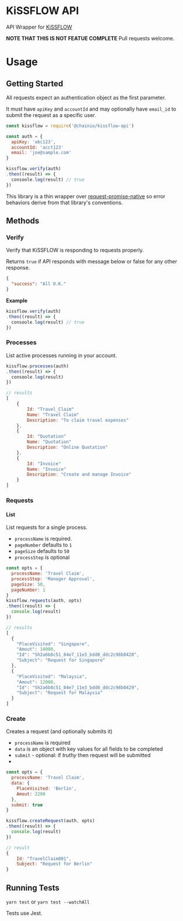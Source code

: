 # KiSSFLOW API

API Wrapper for [KiSSFLOW](https://help.kissflow.com/tips-and-tricks/api-documentation/rest-api-points)

**NOTE THAT THIS IS NOT FEATUE COMPLETE** Pull requests welcome.

# Usage

## Getting Started

All requests expect an authentication object as the first parameter.

It must have `apiKey` and `accountId` and may optionally have `email_id` to submit the request as a specific user.

```javascript
const kissflow = require('@chainio/kissflow-api')

const auth = {
  apiKey: 'abc123',
  accountId: 'acct123'
  email: 'joe@sample.com'
}

kissflow.verify(auth)
.then((result) => {
  consoole.log(result) // true
})

```

This library is a thin wrapper over [request-promise-native](https://github.com/request/request-promise-native)
so error behaviors derive from that library's conventions.

## Methods

### Verify

Verify that KiSSFLOW is responding to requests properly.

Returns `true` if API responds with message below or false for any other response.


```json
{
  "success": "All O.K."
}
```

**Example**

```javascript
kissflow.verify(auth)
.then((result) => {
  consoole.log(result) // true
})
```

### Processes

List active processes running in your account.

```javascript
kissflow.processes(auth)
.then((result) => {
  consoole.log(result)
})

// results
[
    {
        Id: "Travel_Claim"
        Name: "Travel Claim"
        Description: "To claim travel expenses"
    },
    {
        Id: "Quotation"
        Name: "Quotation"
        Description: "Online Quotation"
    },
    {
        Id: "Invoice"
        Name: "Invoice"
        Description: "Create and manage Invoice"
    }
]
```

### Requests

#### List

List requests for a single process.

* `processName` is required.
* `pageNumber` defaults to `1`
* `pageSize` defaults to `50`
* `processStep` is optional

```javascript
const opts = {
  processName: 'Travel Claim',
  processStep: 'Manager Approval',
  pageSize: 50,
  pageNumber: 1
}
kissflow.requests(auth, opts)
.then((result) => {
  console.log(result)
})

// results
[
  {
    "PlaceVisited": "Singapore",
    "Amout": 14000,
    "Id": "Sh2a6b8c51_84e7_11e3_bdd0_ddc2c98b0428",
    "Subject": "Request for Singapore"
  },
  {
    "PlaceVisited": "Malaysia",
    "Amout": 12000,
    "Id": "Sh2a6b8c51_84e7_11e3_bdd0_ddc2c98b0429",
    "Subject": "Request for Malaysia"
  }
]
```

### Create

Creates a request (and optionally submits it)

* `processName` is required
* `data` is an object with key values for all fields to be completed
* `submit` - optional: if *truthy* then request will be submitted
*

```javascript
const opts = {
  processName: 'Travel Claim',
  data: {
    PlaceVisited: 'Berlin',
    Amout: 2200
  },
  submit: true
}

kissflow.createRequest(auth, opts)
.then((result) => {
  console.log(result)
})

// result
{
    Id: "TravelClaim001",
    Subject: "Request for Berlin"
}
```

## Running Tests

`yarn test` or `yarn test --watchAll`

Tests use Jest.
